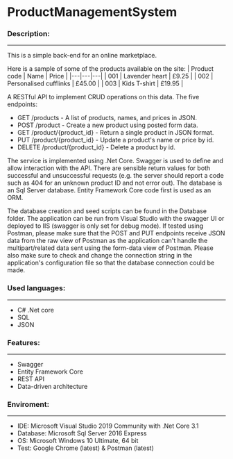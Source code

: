 # ProductManagementSystem


### Description:
----------------
This is a simple back-end for an online marketplace.

Here is a sample of some of the products available on the site:
| Product code  | Name  |  Price |
|---|---|---|
|  001 |  Lavender heart | £9.25  |
|  002 |  Personalised cufflinks | £45.00  |
|  003 |  Kids T-shirt | £19.95 |

A RESTful API to implement CRUD operations on this data. The five endpoints:
* GET /products - A list of products, names, and prices in JSON.
* POST /product - Create a new product using posted form data.
* GET /product/{product_id} - Return a single product in JSON format.
* PUT /product/{product_id} - Update a product's name or price by id.
* DELETE /product/{product_id} - Delete a product by id.

The service is implemented using .Net Core.
Swagger is used to define and allow interaction with the API.
There are sensible return values for both successful and unsuccessful requests (e.g. the server should report a code such as 404 for an unknown product ID and not error out).
The database is an Sql Server database. Entity Framework Core code first is used as an ORM.

The database creation and seed scripts can be found in the Database folder. The application can be run from Visual Studio with the swagger UI or deployed to IIS (swagger is only set for debug mode).
If tested using Postman, please make sure that the POST and PUT endpoints receive JSON data from the raw view of Postman as the application can't handle the multipart/related data sent using the form-data view of Postman.
Please also make sure to check and change the connection string in the application's configuration file so that the database connection could be made.


### Used languages:
------------------
- C# .Net core
- SQL
- JSON


### Features:
------------
- Swagger
- Entity Framework Core
- REST API
- Data-driven architecture


### Enviroment:
--------------
- IDE: Microsoft Visual Studio 2019 Community with .Net Core 3.1
- Database: Microsoft Sql Server 2016 Express
- OS: Microsoft Windows 10 Ultimate, 64 bit
- Test: Google Chrome (latest) & Postman (latest)